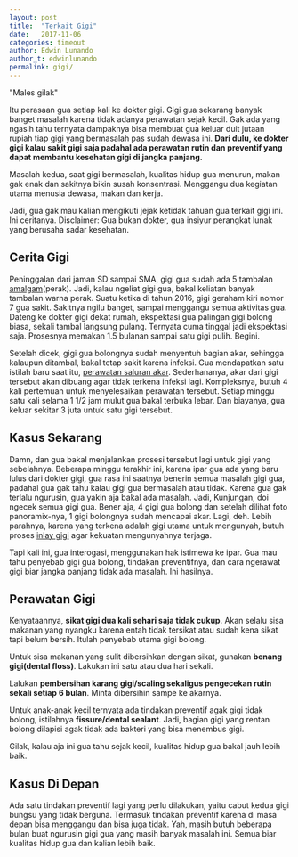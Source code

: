 ```yaml
---
layout: post
title:  "Terkait Gigi"
date:   2017-11-06
categories: timeout
author: Edwin Lunando
author_t: edwinlunando
permalink: gigi/
---
```


"Males gilak"

Itu perasaan gua setiap kali ke dokter gigi. Gigi gua sekarang banyak banget masalah karena tidak adanya perawatan sejak kecil. Gak ada yang ngasih tahu ternyata dampaknya bisa membuat gua keluar duit jutaan rupiah tiap gigi yang bermasalah pas sudah dewasa ini. **Dari dulu, ke dokter gigi kalau sakit gigi saja padahal ada perawatan rutin dan preventif yang dapat membantu kesehatan gigi di jangka panjang.**

Masalah kedua, saat gigi bermasalah, kualitas hidup gua menurun, makan gak enak dan sakitnya bikin susah konsentrasi. Menggangu dua kegiatan utama menusia dewasa, makan dan kerja.

Jadi, gua gak mau kalian mengikuti jejak ketidak tahuan gua terkait gigi ini. Ini ceritanya. Disclaimer: Gua bukan dokter, gua insiyur perangkat lunak yang berusaha sadar kesehatan.

## Cerita Gigi

Peninggalan dari jaman SD sampai SMA, gigi gua sudah ada 5 tambalan [amalgam][0](perak). Jadi, kalau ngeliat gigi gua, bakal keliatan banyak tambalan warna perak. Suatu ketika di tahun 2016, gigi geraham kiri nomor 7 gua sakit. Sakitnya ngilu banget, sampai menggangu semua aktivitas gua. Dateng ke dokter gigi dekat rumah, ekspektasi gua palingan gigi bolong biasa, sekali tambal langsung pulang. Ternyata cuma tinggal jadi ekspektasi saja. Prosesnya memakan 1.5 bulanan sampai satu gigi pulih. Begini.

Setelah dicek, gigi gua bolongnya sudah menyentuh bagian akar, sehingga kalaupun ditambal, bakal tetap sakit karena infeksi. Gua mendapatkan satu istilah baru saat itu, [perawatan saluran akar][1]. Sederhananya, akar dari gigi tersebut akan dibuang agar tidak terkena infeksi lagi. Kompleksnya, butuh 4 kali pertemuan untuk menyelesaikan perawatan tersebut. Setiap minggu satu kali selama 1 1/2 jam mulut gua bakal terbuka lebar. Dan biayanya, gua keluar sekitar 3 juta untuk satu gigi tersebut.

## Kasus Sekarang

Damn, dan gua bakal menjalankan prosesi tersebut lagi untuk gigi yang sebelahnya. Beberapa minggu terakhir ini, karena ipar gua ada yang baru lulus dari dokter gigi, gua rasa ini saatnya benerin semua masalah gigi gua, padahal gua gak tahu kalau gigi gua bermasalah atau tidak. Karena gua gak terlalu ngurusin, gua yakin aja bakal ada masalah. Jadi, Kunjungan, doi ngecek semua gigi gua. Bener aja, 4 gigi gua bolong dan setelah dilihat foto panoramix-nya, 1 gigi bolongnya sudah mencapai akar. Lagi, deh. Lebih parahnya, karena yang terkena adalah gigi utama untuk mengunyah, butuh proses [inlay gigi][2] agar kekuatan mengunyahnya terjaga.

Tapi kali ini, gua interogasi, menggunakan hak istimewa ke ipar. Gua mau tahu penyebab gigi gua bolong, tindakan preventifnya, dan cara ngerawat gigi biar jangka panjang tidak ada masalah. Ini hasilnya.

## Perawatan Gigi

Kenyataannya, **sikat gigi dua kali sehari saja tidak cukup**. Akan selalu sisa makanan yang nyangku karena entah tidak tersikat atau sudah kena sikat tapi belum bersih. Itulah penyebab utama gigi bolong.

Untuk sisa makanan yang sulit dibersihkan dengan sikat, gunakan **benang gigi(dental floss)**. Lakukan ini satu atau dua hari sekali.

Lalukan **pembersihan karang gigi/scaling sekaligus pengecekan rutin sekali setiap 6 bulan**. Minta dibersihin sampe ke akarnya.

Untuk anak-anak kecil ternyata ada tindakan preventif agak gigi tidak bolong, istilahnya **fissure/dental sealant**. Jadi, bagian gigi yang rentan bolong dilapisi agak tidak ada bakteri yang bisa menembus gigi.

Gilak, kalau aja ini gua tahu sejak kecil, kualitas hidup gua bakal jauh lebih baik.

## Kasus Di Depan

Ada satu tindakan preventif lagi yang perlu dilakukan, yaitu cabut kedua gigi bungsu yang tidak berguna. Termasuk tindakan preventif karena di masa depan bisa menggangu dan bisa juga tidak. Yah, masih butuh beberapa bulan buat ngurusin gigi gua yang masih banyak masalah ini. Semua biar kualitas hidup gua dan kalian lebih baik.

[0]:    https://en.wikipedia.org/wiki/Amalgam_(dentistry)
[1]:    https://en.wikipedia.org/wiki/Endodontic_therapy
[2]:    https://en.wikipedia.org/wiki/Inlays_and_onlays
